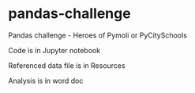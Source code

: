 # pandas-challenge
Pandas challenge - Heroes of Pymoli or PyCitySchools


Code is in Jupyter notebook

Referenced data file is in Resources

Analysis is in word doc
